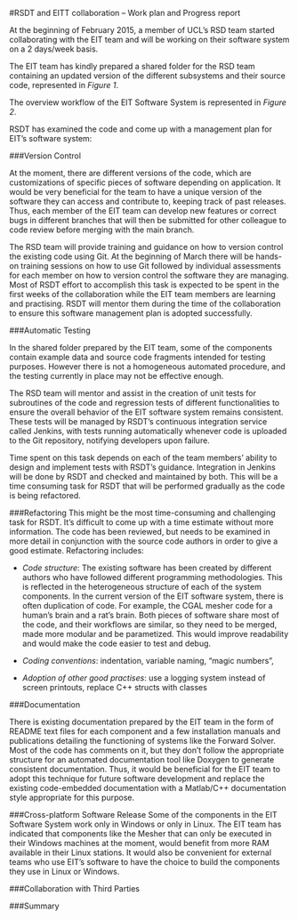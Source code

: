 #RSDT and EITT collaboration – Work plan and Progress reportAt the beginning of February 2015, a member of UCL’s RSD team started collaborating with the EIT team and will be working on their software system on a 2 days/week basis. 
The EIT team has kindly prepared a shared folder for the RSD team containing an updated version of the different subsystems and their source code, represented in _Figure 1_.

The overview workflow of the EIT Software System is represented in _Figure 2_.

RSDT has examined the code and come up with a management plan for EIT’s software system:

###Version Control

At the moment, there are different versions of the code, which are customizations of specific pieces of software depending on application. It would be very beneficial for the team to have a unique version of the software they can access and contribute to, keeping track of past releases. Thus, each member of the EIT team can develop new features or correct bugs in different branches that will then be submitted for other colleague to code review before merging with the main branch.
 The RSD team will provide training and guidance on how to version control the existing code using Git. At the beginning of March there will be hands-on training sessions on how to use Git followed by individual assessments for each member on how to version control the software they are managing. Most of RSDT effort to accomplish this task is expected to be spent in the first weeks of the collaboration while the EIT team members are learning and practising. RSDT will mentor them during the time of the collaboration to ensure this software management plan is adopted successfully.

###Automatic Testing

In the shared folder prepared by the EIT team, some of the components contain example data and source code fragments intended for testing purposes. However there is not a homogeneous automated procedure, and the testing currently in place may not be effective enough. 
The RSD team will mentor and assist in the creation of unit tests for subroutines of the code and regression tests of different functionalities to ensure the overall behavior of the EIT software system remains consistent. These tests will be managed by RSDT’s continuous integration service called Jenkins, with tests running automatically whenever code is uploaded to the Git repository, notifying developers upon failure. 

Time spent on this task depends on each of the team members’ ability to design and implement tests with RSDT’s guidance. Integration in Jenkins will be done by RSDT and checked and maintained by both. This will be a time consuming task for RSDT that will be performed gradually as the code is being refactored.

###Refactoring
This might be the most time-consuming and challenging task for RSDT. It’s difficult to come up with a time estimate without more information. The code has been reviewed, but needs to be examined in more detail in conjunction with the source code authors in order to give a good estimate. 
Refactoring includes:

* *Code  structure*:
The existing software has been created by different authors who have followed different programming methodologies. This is reflected in the heterogeneous structure of each of the system components. In the current version of the EIT software system, there is often duplication of code. For example, the CGAL mesher code for a human’s brain and a rat’s brain. Both pieces of software share most of the code, and their workflows are similar, so they need to be merged, made more modular and be parametized. This would improve readability and would make the code easier to test and debug. 

* *Coding conventions*:
indentation, variable naming, “magic numbers”, 

* *Adoption of other good practises*:
use a logging system instead of screen printouts, replace C++ structs with classes


###Documentation

There is existing documentation prepared by the EIT team in the form of README text files for each component and a few installation manuals and publications detailing the functioning of systems like the Forward Solver. Most of the code has comments on it, but they don’t follow the appropriate structure for an automated documentation tool like Doxygen to generate consistent documentation. Thus, it would be beneficial for the EIT team to adopt this technique for future software development and replace the existing code-embedded documentation with a Matlab/C++ documentation style appropriate for this purpose.
###Cross-platform Software Release
Some of the components in the EIT Software System work only in Windows or only in Linux. The EIT team has indicated that components like the Mesher that can only be executed in their Windows machines at the moment, would benefit from more RAM available in their Linux stations. It would also be convenient for external teams who use EIT’s software to have the choice to build the components they use in Linux or Windows.

###Collaboration with Third Parties


###Summary

